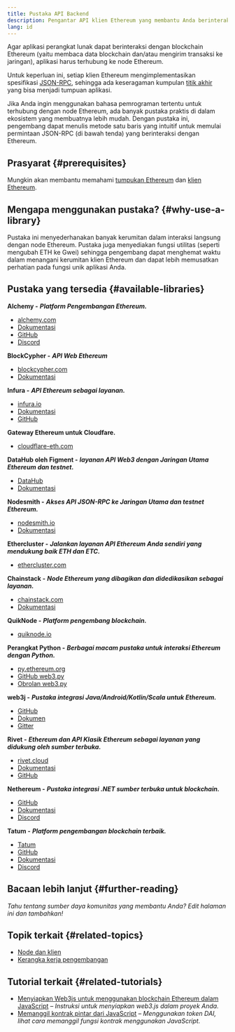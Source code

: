 ```yaml
---
title: Pustaka API Backend
description: Pengantar API klien Ethereum yang membantu Anda berinteraksi dengan blockchain dari aplikasi Anda.
lang: id
---
```


Agar aplikasi perangkat lunak dapat berinteraksi dengan blockchain Ethereum (yaitu membaca data blockchain dan/atau mengirim transaksi ke jaringan), aplikasi harus terhubung ke node Ethereum.

Untuk keperluan ini, setiap klien Ethereum mengimplementasikan spesifikasi [JSON-RPC](/developers/docs/apis/json-rpc/), sehingga ada keseragaman kumpulan [titik akhir](/developers/docs/apis/json-rpc/#json-rpc-methods) yang bisa menjadi tumpuan aplikasi.

Jika Anda ingin menggunakan bahasa pemrograman tertentu untuk terhubung dengan node Ethereum, ada banyak pustaka praktis di dalam ekosistem yang membuatnya lebih mudah. Dengan pustaka ini, pengembang dapat menulis metode satu baris yang intuitif untuk memulai permintaan JSON-RPC (di bawah tenda) yang berinteraksi dengan Ethereum.

## Prasyarat {#prerequisites}

Mungkin akan membantu memahami [tumpukan Ethereum](/developers/docs/ethereum-stack/) dan [klien Ethereum](/developers/docs/nodes-and-clients/).

## Mengapa menggunakan pustaka? {#why-use-a-library}

Pustaka ini menyederhanakan banyak kerumitan dalam interaksi langsung dengan node Ethereum. Pustaka juga menyediakan fungsi utilitas (seperti mengubah ETH ke Gwei) sehingga pengembang dapat menghemat waktu dalam menangani kerumitan klien Ethereum dan dapat lebih memusatkan perhatian pada fungsi unik aplikasi Anda.

## Pustaka yang tersedia {#available-libraries}

**Alchemy -** **_Platform Pengembangan Ethereum._**

- [alchemy.com](https://www.alchemy.com/)
- [Dokumentasi](https://docs.alchemyapi.io/)
- [GitHub](https://github.com/alchemyplatform)
- [Discord](https://discord.com/invite/A39JVCM)

**BlockCypher -** **_API Web Ethereum_**

- [blockcypher.com](https://www.blockcypher.com/)
- [Dokumentasi](https://www.blockcypher.com/dev/ethereum/)

**Infura -** **_API Ethereum sebagai layanan._**

- [infura.io](https://infura.io)
- [Dokumentasi](https://infura.io/docs)
- [GitHub](https://github.com/INFURA)

**Gateway Ethereum untuk Cloudfare.**

- [cloudflare-eth.com](https://cloudflare-eth.com)

**DataHub oleh Figment -** **_layanan API Web3 dengan Jaringan Utama Ethereum dan testnet._**

- [DataHub](https://www.figment.io/datahub)
- [Dokumentasi](https://docs.figment.io/introduction/what-is-datahub)

**Nodesmith -** **_Akses API JSON-RPC ke Jaringan Utama dan testnet Ethereum._**

- [nodesmith.io](https://nodesmith.io/network/ethereum/)
- [Dokumentasi](https://nodesmith.io/docs/#/ethereum/apiRef)

**Ethercluster -** **_Jalankan layanan API Ethereum Anda sendiri yang mendukung baik ETH dan ETC._**

- [ethercluster.com](https://etccooperative.github.io/ethercluster-website/)

**Chainstack -** **_Node Ethereum yang dibagikan dan didedikasikan sebagai layanan._**

- [chainstack.com](https://chainstack.com)
- [Dokumentasi](https://docs.chainstack.com)

**QuikNode -** **_Platform pengembang blockchain._**

- [quiknode.io](https://quiknode.io)

**Perangkat Python -** **_Berbagai macam pustaka untuk interaksi Ethereum dengan Python._**

- [py.ethereum.org](http://python.ethereum.org/)
- [GitHub web3.py](https://github.com/ethereum/web3.py)
- [Obrolan web3.py](https://gitter.im/ethereum/web3.py)

**web3j -** **_Pustaka integrasi Java/Android/Kotlin/Scala untuk Ethereum._**

- [GitHub](https://github.com/web3j/web3j)
- [Dokumen](https://docs.web3j.io/)
- [Gitter](https://gitter.im/web3j/web3j)

**Rivet -** **_Ethereum dan API Klasik Ethereum sebagai layanan yang didukung oleh sumber terbuka._**

- [rivet.cloud](https://rivet.cloud)
- [Dokumentasi](https://rivet.cloud/docs/)
- [GitHub](https://github.com/openrelayxyz/ethercattle-deployment)

**Nethereum -** **_Pustaka integrasi .NET sumber terbuka untuk blockchain._**

- [GitHub](https://github.com/Nethereum/Nethereum)
- [Dokumentasi](http://docs.nethereum.com/en/latest/)
- [Discord](https://discord.com/invite/jQPrR58FxX)

**Tatum -** **_Platform pengembangan blockchain terbaik._**

- [Tatum](https://tatum.io/)
- [GitHub](https://github.com/tatumio/)
- [Dokumentasi](https://docs.tatum.io/)
- [Discord](https://discord.gg/EDmW3kjTC9)

## Bacaan lebih lanjut {#further-reading}

_Tahu tentang sumber daya komunitas yang membantu Anda? Edit halaman ini dan tambahkan!_

## Topik terkait {#related-topics}

- [Node dan klien](/developers/docs/nodes-and-clients/)
- [Kerangka kerja pengembangan](/developers/docs/frameworks/)

## Tutorial terkait {#related-tutorials}

- [Menyiapkan Web3js untuk menggunakan blockchain Ethereum dalam JavaScript](/developers/tutorials/set-up-web3js-to-use-ethereum-in-javascript/) _– Instruksi untuk menyiapkan web3.js dalam proyek Anda._
- [Memanggil kontrak pintar dari JavaScript](/developers/tutorials/calling-a-smart-contract-from-javascript/) _– Menggunakan token DAI, lihat cara memanggil fungsi kontrak menggunakan JavaScript._
